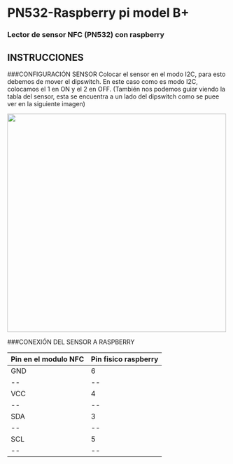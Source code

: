# PN532-Raspberry pi model B+
### Lector de sensor NFC (PN532) con raspberry
## INSTRUCCIONES 
###CONFIGURACIÓN SENSOR
Colocar el sensor en el modo I2C, para esto debemos de mover el dipswitch. En este caso como es modo I2C, colocamos el 1 en ON y el 2 en OFF. (También nos podemos guiar viendo la tabla del sensor, esta se encuentra a un lado del dipswitch como se puee ver en la siguiente imagen) 

<img src = "https://github.com/ElierRosales/Capstone-project-Administrador-de-laboratorios/blob/1591fc57af5bbe840283c8702dcfac98775471e2/PN532/Imagenes%20PN532/DIP-SWITCH-I_PN532.jpg" width="500">

###CONEXIÓN DEL SENSOR A RASPBERRY

| Pin en el modulo NFC | Pin fisico raspberry |
| -- | -- |
| GND | 6 |
| -- | -- |
| VCC | 4 |
| -- | -- |
| SDA | 3 |
| -- | -- |
| SCL | 5 |
| -- | -- |
